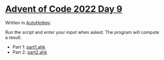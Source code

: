 # [Advent of Code 2022 Day 9](https://adventofcode.com/2022/day/9)

Written in [AutoHotkey](https://en.wikipedia.org/wiki/AutoHotkey).

Run the script and enter your input when asked. The program will compute a result.

  * Part 1: [part1.ahk](part1.ahk)
  * Part 2: [part2.ahk](part2.ahk)
